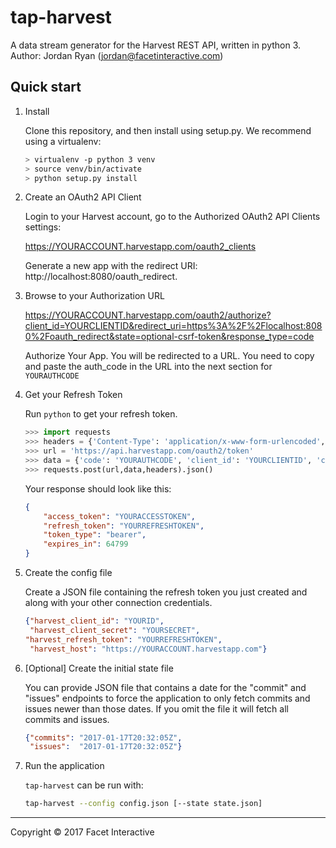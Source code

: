 # tap-harvest

A data stream generator for the Harvest REST API, written in python 3.
Author: Jordan Ryan (jordan@facetinteractive.com)

## Quick start

1. Install

    Clone this repository, and then install using setup.py. We recommend using a virtualenv:

    ```bash
    > virtualenv -p python 3 venv
    > source venv/bin/activate
    > python setup.py install
    ```

2. Create an OAuth2 API Client

    Login to your Harvest account, go to the Authorized OAuth2 API Clients settings:

    https://YOURACCOUNT.harvestapp.com/oauth2_clients

    Generate a new app with the redirect URI: http://localhost:8080/oauth_redirect.

3. Browse to your Authorization URL

    https://YOURACCOUNT.harvestapp.com/oauth2/authorize?client_id=YOURCLIENTID&redirect_uri=https%3A%2F%2Flocalhost:8080%2Foauth_redirect&state=optional-csrf-token&response_type=code

    Authorize Your App. You will be redirected to a URL. You need to copy and paste the auth_code in the URL into the next section for `YOURAUTHCODE`

4. Get your Refresh Token

    Run `python` to get your refresh token.

    ``` python
    >>> import requests
    >>> headers = {'Content-Type': 'application/x-www-form-urlencoded', 'Accept': 'application/json'}
    >>> url = 'https://api.harvestapp.com/oauth2/token'
    >>> data = {'code': 'YOURAUTHCODE', 'client_id': 'YOURCLIENTID', 'client_secret': 'YOURCLIENTSECRET', 'redirect_uri': 'https://localhost:8080/oauth_redirect', 'grant_type': 'authorization_code'}
    >>> requests.post(url,data,headers).json()
    ```

    Your response should look like this:

    ```json
    {
        "access_token": "YOURACCESSTOKEN",
        "refresh_token": "YOURREFRESHTOKEN",
        "token_type": "bearer",
        "expires_in": 64799
    }
    ```



4. Create the config file

    Create a JSON file containing the refresh token you just created and
    along with your other connection credentials.

    ```json
    {"harvest_client_id": "YOURID",
     "harvest_client_secret": "YOURSECRET",
    "harvest_refresh_token": "YOURREFRESHTOKEN",
     "harvest_host": "https://YOURACCOUNT.harvestapp.com"}
    ```

5. [Optional] Create the initial state file

    You can provide JSON file that contains a date for the "commit" and
    "issues" endpoints to force the application to only fetch commits and
    issues newer than those dates. If you omit the file it will fetch all
    commits and issues.

    ```json
    {"commits": "2017-01-17T20:32:05Z",
     "issues":  "2017-01-17T20:32:05Z"}
    ```

6. Run the application

    `tap-harvest` can be run with:

    ```bash
    tap-harvest --config config.json [--state state.json]
    ```

---

Copyright &copy; 2017 Facet Interactive

